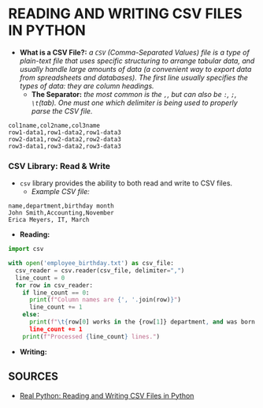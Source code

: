 # READING AND WRITING CSV FILES IN PYTHON

- **What is a CSV File?:** *a ```CSV``` (Comma-Separated Values) file is a type of plain-text file that uses specific structuring to arrange tabular data, and usually handle large amounts of data (a convenient way to export data from spreadsheets and databases). The first line usually specifies the types of data: they are column headings.*
  - **The Separator:** *the most common is the ```,```, but can also be ```:```, ```;```, ```\t```(tab). One must one which delimiter is being used to properly parse the CSV file.*
```csv
col1name,col2name,col3name
row1-data1,row1-data2,row1-data3
row2-data1,row2-data2,row2-data3
row3-data1,row3-data2,row3-data3
```

### CSV Library: Read & Write
- ```csv``` library provides the ability to both read and write to CSV files.
  - *Example CSV file:*
```csv
name,department,birthday month
John Smith,Accounting,November
Erica Meyers, IT, March
```
- **Reading:**
```python
import csv

with open('employee_birthday.txt') as csv_file:
  csv_reader = csv.reader(csv_file, delimiter=",")
  line_count = 0
  for row in csv_reader:
    if line_count == 0:
      print(f"Column names are {', '.join(row)}")
      line_count += 1
    else:
      print(f"\t{row[0] works in the {row[1]} department, and was born in {row[2]}.")
      line_count += 1
    print(f"Processed {line_count} lines.")
```

- **Writing:**









## SOURCES

- [Real Python: Reading and Writing CSV Files in Python](https://realpython.com/python-csv/)
